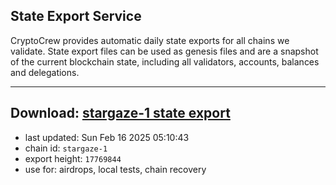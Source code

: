 ## State Export Service
CryptoCrew provides automatic daily state exports for all chains we validate. State export files can be used as genesis files and are a snapshot of the current blockchain state, including all validators, accounts, balances and delegations.

---
**Download: [stargaze-1 state export](https://dl-eu2.ccvalidators.com/SERVICE/stargaze/stargaze-1_export_17769844.json)**
---

- last updated: Sun Feb 16 2025 05:10:43
- chain id: `stargaze-1`
- export height: `17769844`
- use for: airdrops, local tests, chain recovery
